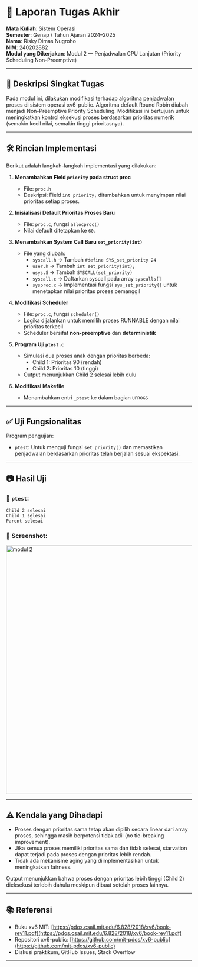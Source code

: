 # 📝 Laporan Tugas Akhir

**Mata Kuliah**: Sistem Operasi  
**Semester**: Genap / Tahun Ajaran 2024–2025  
**Nama**: Risky Dimas Nugroho  
**NIM**: 240202882  
**Modul yang Dikerjakan**: Modul 2 — Penjadwalan CPU Lanjutan (Priority Scheduling Non-Preemptive)

---

## 📌 Deskripsi Singkat Tugas

Pada modul ini, dilakukan modifikasi terhadap algoritma penjadwalan proses di sistem operasi xv6-public. Algoritma default Round Robin diubah menjadi Non-Preemptive Priority Scheduling. Modifikasi ini bertujuan untuk meningkatkan kontrol eksekusi proses berdasarkan prioritas numerik (semakin kecil nilai, semakin tinggi prioritasnya).

---

## 🛠️ Rincian Implementasi

Berikut adalah langkah-langkah implementasi yang dilakukan:

1. **Menambahkan Field `priority` pada struct proc**  
   - File: `proc.h`  
   - Deskripsi: Field `int priority;` ditambahkan untuk menyimpan nilai prioritas setiap proses.

2. **Inisialisasi Default Prioritas Proses Baru**  
   - File: `proc.c`, fungsi `allocproc()`  
   - Nilai default ditetapkan ke `60`.

3. **Menambahkan System Call Baru `set_priority(int)`**  
   - File yang diubah:  
     - `syscall.h` → Tambah `#define SYS_set_priority 24`  
     - `user.h` → Tambah `int set_priority(int);`  
     - `usys.S` → Tambah `SYSCALL(set_priority)`  
     - `syscall.c` → Daftarkan syscall pada array `syscalls[]`  
     - `sysproc.c` → Implementasi fungsi `sys_set_priority()` untuk menetapkan nilai prioritas proses pemanggil

4. **Modifikasi Scheduler**  
   - File: `proc.c`, fungsi `scheduler()`  
   - Logika dijalankan untuk memilih proses RUNNABLE dengan nilai prioritas terkecil  
   - Scheduler bersifat **non-preemptive** dan **deterministik**

5. **Program Uji `ptest.c`**  
   - Simulasi dua proses anak dengan prioritas berbeda:  
     - Child 1: Prioritas 90 (rendah)  
     - Child 2: Prioritas 10 (tinggi)  
   - Output menunjukkan Child 2 selesai lebih dulu

6. **Modifikasi Makefile**  
   - Menambahkan entri `_ptest` ke dalam bagian `UPROGS`

---

## ✅ Uji Fungsionalitas

Program pengujian:

- `ptest`: Untuk menguji fungsi `set_priority()` dan memastikan penjadwalan berdasarkan prioritas telah berjalan sesuai ekspektasi.

---

## 📷 Hasil Uji

### 📍 `ptest`:

```
Child 2 selesai
Child 1 selesai
Parent selesai
```

### 📸 Screenshot:
<img width="1901" height="672" alt="modul 2" src="https://github.com/user-attachments/assets/99321a8f-1055-4d97-8620-2df437551967" />

---

## ⚠️ Kendala yang Dihadapi

- Proses dengan prioritas sama tetap akan dipilih secara linear dari array proses, sehingga masih berpotensi tidak adil (no tie-breaking improvement).
- Jika semua proses memiliki prioritas sama dan tidak selesai, starvation dapat terjadi pada proses dengan prioritas lebih rendah.
- Tidak ada mekanisme aging yang diimplementasikan untuk meningkatkan fairness.


Output menunjukkan bahwa proses dengan prioritas lebih tinggi (Child 2) dieksekusi terlebih dahulu meskipun dibuat setelah proses lainnya.

---
## 📚 Referensi

* Buku xv6 MIT: [https://pdos.csail.mit.edu/6.828/2018/xv6/book-rev11.pdf](https://pdos.csail.mit.edu/6.828/2018/xv6/book-rev11.pdf)  
* Repositori xv6-public: [https://github.com/mit-pdos/xv6-public](https://github.com/mit-pdos/xv6-public)  
* Diskusi praktikum, GitHub Issues, Stack Overflow
  
---

